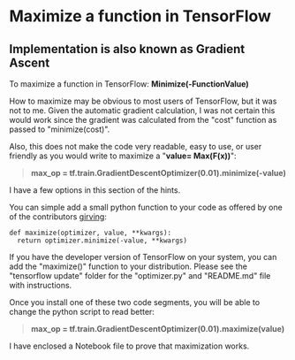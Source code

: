 # Maximize a function in TensorFlow
## Implementation is also known as Gradient Ascent
To maximize a function in TensorFlow: **Minimize(-FunctionValue)**

How to maximize may be obvious to most users of TensorFlow, but it was not to me.  Given the automatic gradient calculation, I was not certain this would work since the gradient was calculated from the "cost" function as passed to "minimize(cost)".

Also, this does not make the code very readable, easy to use, or user friendly as you would write to maximize a "**value= Max(F(x))**":

>**max_op = tf.train.GradientDescentOptimizer(0.01).minimize(-value)**

I have a few options in this section of the hints.

You can simple add a small python function to your code as offered by one of the contributors [girving](https://github.com/girving):

    def maximize(optimizer, value, **kwargs):
      return optimizer.minimize(-value, **kwargs)


If you have the developer version of TensorFlow on your system, you can add the "maximize()" function to your distribution.  Please see the "tensorflow update" folder for the "optimizer.py" and "README.md" file with instructions.

Once you install one of these two code segments, you will be able to change the python script to read better:

>**max_op = tf.train.GradientDescentOptimizer(0.01).maximize(value)**

I have enclosed a Notebook file to prove that maximization works.